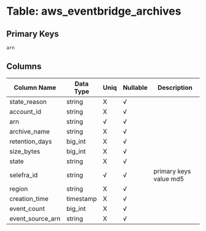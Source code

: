 # Table: aws_eventbridge_archives

## Primary Keys 

```
arn
```


## Columns 

|  Column Name   |  Data Type  | Uniq | Nullable | Description | 
|  ----  | ----  | ----  | ----  | ---- | 
| state_reason | string | X | √ |  | 
| account_id | string | X | √ |  | 
| arn | string | √ | √ |  | 
| archive_name | string | X | √ |  | 
| retention_days | big_int | X | √ |  | 
| size_bytes | big_int | X | √ |  | 
| state | string | X | √ |  | 
| selefra_id | string | √ | √ | primary keys value md5 | 
| region | string | X | √ |  | 
| creation_time | timestamp | X | √ |  | 
| event_count | big_int | X | √ |  | 
| event_source_arn | string | X | √ |  | 


